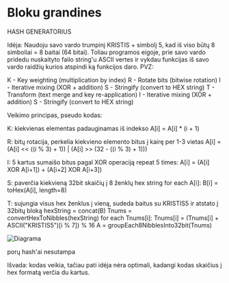 # Bloku grandines

HASH GENERATORIUS

Idėja: Naudoju savo vardo trumpinį KRISTIS + simbolį 5, kad iš viso būtų 8 simboliai = 8 baitai (64 bitai). Toliau programos eigoje, prie savo vardo pridedu nuskaityto failo string'u ASCII vertes ir vykdau funkcijas iš savo vardo raidžių kurios atspindi ką funkcijos daro. PVZ:

K - Key weighting (multiplication by index)
R - Rotate bits (bitwise rotation)
I - Iterative mixing (XOR + addition)
S - Stringify (convert to HEX string)
T - Transform (text merge and key re-application)
I - Iterative mixing (XOR + addition)
S - Stringify (convert to HEX string)

Veikimo principas, pseudo kodas:

K: 
kiekvienas elementas padauginamas iš indekso
A[i] = A[i] * (i + 1)

R:
bitų rotacija, perkelia kiekvieno elemento bitus į kairę per 1-3 vietas 
A[i] = (A[i] << ((i % 3) + 1)) | (A[i] >> (32 - ((i % 3) + 1)))

I:
5 kartus sumaišo bitus pagal XOR operaciją
repeat 5 times:
    A[i] = (A[i] XOR A[i+1]) + (A[i+2] XOR A[i+3])

S:
paverčia kiekvieną 32bit skaičių į 8 ženklų hex string
for each A[i]:
    B[i] = toHex(A[i], length=8)

T:
sujungia visus hex ženklus į vieną, sudeda baitus su KRISTIS5 
ir atstato į 32bitų bloką
hexString = concat(B)
Tnums = convertHexToNibbles(hexString)
for each Tnums[i]:
    Tnums[i] = (Tnums[i] + ASCII("KRISTIS5")[i % 7]) % 16
A = groupEach8NibblesInto32bit(Tnums)




![Diagrama](diagram.png)



porų hash'ai nesutampa




Išvada: kodas veikia, tačiau pati idėja nėra optimali, kadangi kodas skaičius į hex formatą verčia du kartus.